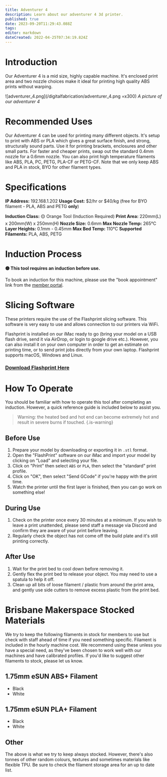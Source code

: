 ```yaml
---
title: Adventurer 4
description: Learn about our adventurer 4 3d printer.
published: true
date: 2023-09-20T11:29:43.088Z
tags: 
editor: markdown
dateCreated: 2022-04-25T07:34:19.824Z
---
```


# Introduction
Our Adventurer 4 is a mid size, highly capable machine. It's enclosed print area and two nozzle choices make it ideal for printing high quality ABS prints without warping.

![adventurer_4.png](/digitalfabrication/adventurer_4.png =x300)
*A picture of our adventurer 4*

# Recommended Uses
Our Adventurer 4 can be used for printing many different objects. It's setup to print with ABS or PLA which gives a great surface finish, and strong, structurally sound parts. Use it for printing brackets, enclosures and other small parts. For faster and cheaper prints, swap out the standard 0.4mm nozzle for a 0.6mm nozzle. You can also print high temperature filaments like ABS, PLA, PC, PETG, PLA-CF or PETG-CF. Note that we only keep ABS and PLA in stock, BYO for other filament types.

# Specifications
**IP Address:** 192.168.1.202
**Usage Cost:** $2/hr or $40/kg (free for BYO filament - PLA, ABS and PETG **only**)

**Induction Class:** 🟡 Orange Tool (Induction Required)
**Print Area:** 220mm(L) x 200mm(W) x 250mm(H)
**Nozzle Size:** 0.6mm
**Max Nozzle Temp:** 265°C
**Layer Heights:** 0.1mm - 0.45mm
**Max Bed Temp:** 110°C
**Supported Filaments:** PLA, ABS, PETG

# Induction Process
**🟡 This tool requires an induction before use.**

To book an induction for this machine, please use the "book appointment" link from the [member portal](https://portal.brisbanemaker.space).

# Slicing Software
These printers require the use of the Flashprint slicing software. This software is very easy to use and allows connection to our printers via WiFi.

Flashprint is installed on our iMac ready to go (bring your model on a USB flash drive, send it via AirDrop, or login to google drive etc.). However, you can also install it on your own computer in order to get an estimate on printing time, or to send print jobs directly from your own laptop. Flashprint supports macOS, Windows and Linux.

### [Download Flashprint Here](https://www.flashforge.com/download-center/63)

# How To Operate
You should be familiar with how to operate this tool after completing an induction. However, a quick reference guide is included below to assist you.

> Warning: the heated bed and hot end can become extremely hot and result in severe burns if touched.
{.is-warning}

## Before Use
1. Prepare your model by downloading or exporting it in `.stl` format.
2. Open the "FlashPrint" software on our iMac and import your model by clicking on "Load" and selecting your file.
3. Click on "Print" then select `ABS` or `PLA`, then select the "standard" print profile.
4. Click on "OK", then select "Send GCode" if you're happy with the print time.
5. Watch the printer until the first layer is finished, then you can go work on something else!

## During Use
1. Check on the printer once every 30 minutes at a minimum. If you wish to leave a print unattended, please send staff a message via Discord and confirm they are aware of your print before leaving.
2. Regularly check the object has not come off the build plate and it's still printing correctly.

## After Use
1. Wait for the print bed to cool down before removing it.
2. Gently flex the print bed to release your object. You may need to use a spatula to help it off.
3. Clean up all bits of loose filament / plastic from around the print area, and gently use side cutters to remove excess plastic from the print bed.

# Brisbane Makerspace Stocked Materials
We try to keep the following filaments in stock for members to use but check with staff ahead of time if you need something specific. Filament is included in the hourly machine cost. We recommend using these unless you have a special need, as they've been chosen to work well with our machines and have calibrated profiles. If you'd like to suggest other filaments to stock, please let us know.

## 1.75mm eSUN ABS+ Filament
* Black
* White

## 1.75mm eSUN PLA+ Filament
* Black
* White

## Other
The above is what we try to keep always stocked. However, there's also tonnes of other random colours, textures and sometimes materials like flexible TPU. Be sure to check the filament storage area for an up to date list.